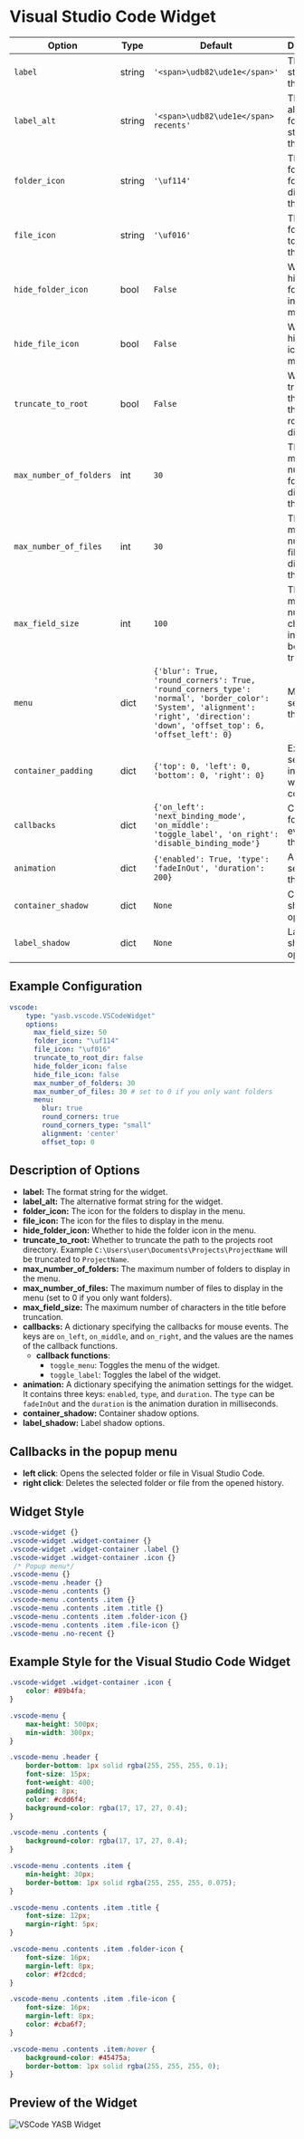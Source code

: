 # Visual Studio Code Widget

| Option           | Type     | Default                        | Description                                                                 |
|------------------|----------|--------------------------------|-----------------------------------------------------------------------------|
| `label`             | string  | `'<span>\udb82\ude1e</span>'` | The format string for the widget. |
| `label_alt`         | string  | `'<span>\udb82\ude1e</span> recents'` | The alternative format string for the widget. |
| `folder_icon`         | string  | `'\uf114'`                     | The icon for the folders to display in the menu. |
| `file_icon`         | string  | `'\uf016'`                     | The icon for the files to display in the menu. |
| `hide_folder_icon` | bool    | `False`                        | Whether to hide the folder icon in the menu. |
| `hide_file_icon` | bool    | `False`                        | Whether to hide the file icon in the menu. |
| `truncate_to_root` | bool    | `False`                        | Whether to truncate the path to the projects root directory. |
| `max_number_of_folders` | int | `30` | The maximum number of folders to display in the menu. |
| `max_number_of_files` | int | `30` | The maximum number of files to display in the menu. |
| `max_field_size` | int | `100` | The maximum number of characters in the title before truncation. |
| `menu`              | dict    | `{'blur': True, 'round_corners': True, 'round_corners_type': 'normal', 'border_color': 'System', 'alignment': 'right', 'direction': 'down', 'offset_top': 6, 'offset_left': 0}` | Menu settings for the widget. |
| `container_padding` | dict | `{'top': 0, 'left': 0, 'bottom': 0, 'right': 0}` | Explicitly set padding inside widget container. |
| `callbacks` | dict | `{'on_left': 'next_binding_mode', 'on_middle': 'toggle_label', 'on_right': 'disable_binding_mode'}` | Callbacks for mouse events on the widget. |
| `animation` | dict | `{'enabled': True, 'type': 'fadeInOut', 'duration': 200}` | Animation settings for the widget. |
| `container_shadow` | dict   | `None` | Container shadow options. |
| `label_shadow` | dict | `None` | Label shadow options. |

## Example Configuration

```yaml
vscode:
    type: "yasb.vscode.VSCodeWidget"
    options:
      max_field_size: 50
      folder_icon: "\uf114"
      file_icon: "\uf016"
      truncate_to_root_dir: false
      hide_folder_icon: false
      hide_file_icon: false
      max_number_of_folders: 30
      max_number_of_files: 30 # set to 0 if you only want folders
      menu:
        blur: true
        round_corners: true
        round_corners_type: "small"
        alignment: 'center'
        offset_top: 0
```

## Description of Options
- **label:** The format string for the widget.
- **label_alt:** The alternative format string for the widget.
- **folder_icon:** The icon for the folders to display in the menu.
- **file_icon:** The icon for the files to display in the menu.
- **hide_folder_icon:** Whether to hide the folder icon in the menu.
- **truncate_to_root:** Whether to truncate the path to the projects root directory. Example `C:\Users\user\Documents\Projects\ProjectName` will be truncated to `ProjectName`.
- **max_number_of_folders:** The maximum number of folders to display in the menu.
- **max_number_of_files:** The maximum number of files to display in the menu (set to 0 if you only want folders).
- **max_field_size:** The maximum number of characters in the title before truncation.
- **callbacks:** A dictionary specifying the callbacks for mouse events. The keys are `on_left`, `on_middle`, and `on_right`, and the values are the names of the callback functions.
  - **callback functions**:
    - `toggle_menu`: Toggles the menu of the widget.
    - `toggle_label`: Toggles the label of the widget.
- **animation:** A dictionary specifying the animation settings for the widget. It contains three keys: `enabled`, `type`, and `duration`. The `type` can be `fadeInOut` and the `duration` is the animation duration in milliseconds.
- **container_shadow:** Container shadow options.
- **label_shadow:** Label shadow options.

## Callbacks in the popup menu
- **left click**: Opens the selected folder or file in Visual Studio Code.
- **right click**: Deletes the selected folder or file from the opened history.

## Widget Style
```css
.vscode-widget {}
.vscode-widget .widget-container {}
.vscode-widget .widget-container .label {}
.vscode-widget .widget-container .icon {}
 /* Popup menu*/
.vscode-menu {}
.vscode-menu .header {}
.vscode-menu .contents {}
.vscode-menu .contents .item {}
.vscode-menu .contents .item .title {}
.vscode-menu .contents .item .folder-icon {}
.vscode-menu .contents .item .file-icon {}
.vscode-menu .no-recent {}
```

## Example Style for the Visual Studio Code Widget

```css
.vscode-widget .widget-container .icon {
    color: #89b4fa;
}

.vscode-menu {
    max-height: 500px;
    min-width: 300px;
}

.vscode-menu .header {
    border-bottom: 1px solid rgba(255, 255, 255, 0.1);
    font-size: 15px;
    font-weight: 400;
    padding: 8px;
    color: #cdd6f4;
    background-color: rgba(17, 17, 27, 0.4);
}

.vscode-menu .contents {
    background-color: rgba(17, 17, 27, 0.4);
}

.vscode-menu .contents .item {
    min-height: 30px;
    border-bottom: 1px solid rgba(255, 255, 255, 0.075);
}

.vscode-menu .contents .item .title {
    font-size: 12px;
    margin-right: 5px;
}

.vscode-menu .contents .item .folder-icon {
    font-size: 16px;
    margin-left: 8px;
    color: #f2cdcd;
}

.vscode-menu .contents .item .file-icon {
    font-size: 16px;
    margin-left: 8px;
    color: #cba6f7;
}

.vscode-menu .contents .item:hover {
    background-color: #45475a;
    border-bottom: 1px solid rgba(255, 255, 255, 0);
}
```

## Preview of the Widget
![VSCode YASB Widget](assets/ee9942e2-56694a11-2a9c-0b46-0b1f1f5401b0.png)